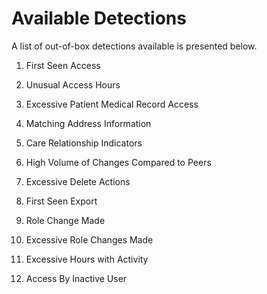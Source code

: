 # Available Detections
A list of out-of-box detections available is presented below.

1. First Seen Access
2. Unusual Access Hours
3. Excessive Patient Medical Record Access
4. Matching Address Information
5. Care Relationship Indicators
6. High Volume of Changes Compared to Peers



7. Excessive Delete Actions
8. First Seen Export
9. Role Change Made
10. Excessive Role Changes Made
11. Excessive Hours with Activity
12. Access By Inactive User
